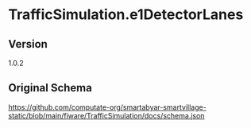 # TrafficSimulation.e1DetectorLanes

## Version
1.0.2

## Original Schema
https://github.com/computate-org/smartabyar-smartvillage-static/blob/main/fiware/TrafficSimulation/docs/schema.json

